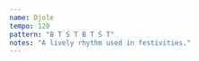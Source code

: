 ```yaml
---
name: Djole
tempo: 120
pattern: "B T S T B T S T"
notes: "A lively rhythm used in festivities."
---
```

